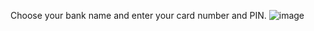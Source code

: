 Choose your bank name and enter your card number and PIN.
![image](https://github.com/GhostMan003/OIBSIP/assets/122271680/b9917403-6a7c-4027-9d61-84f73d26db8e)

